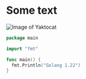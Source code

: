 # Some text

![Image of Yaktocat](https://octodex.github.com/images/yaktocat.png)

```go
package main

import "fmt"

func main() {
  fmt.Println("Golang 1.22")
}
```
